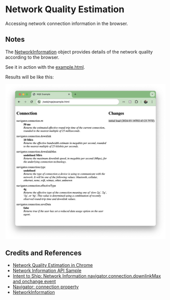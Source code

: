 # Network Quality Estimation

Accessing network connection information in the browser.

## Notes

The
[NetworkInformation](https://developer.mozilla.org/en-US/docs/Web/API/NetworkInformation)
object provides details of the network quality according to the browser.

See it in action with the
[example.html](./example.html).

Results will be like this:

[![nqe_example](./assets/nqe_example.png)](./example.html)

## Credits and References

* [Network Quality Estimation in Chrome](https://www.w3.org/2020/02/05-web-networks-Network-Quality-Estimation-in-Chrome.pdf)
* [Network Information API Sample](https://googlechrome.github.io/samples/network-information/)
* [Intent to Ship: Network Information navigator.connection.downlinkMax and onchange event](https://groups.google.com/a/chromium.org/g/blink-dev/c/tU_Hqqytx8g/m/HTJebzVHBAAJ)
* [Navigator: connection property](https://developer.mozilla.org/en-US/docs/Web/API/Navigator/connection)
* [NetworkInformation](https://developer.mozilla.org/en-US/docs/Web/API/NetworkInformation)
